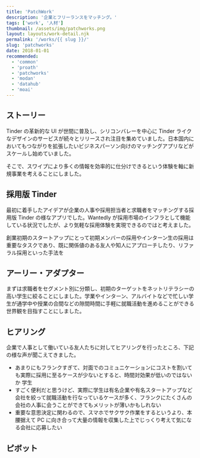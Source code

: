 ```yaml
---
title: 'PatchWork'
description: '企業とフリーランスをマッチング。'
tags: ['work', '人材']
thumbnail: /assets/img/patchworks.png
layout: layouts/work-detail.njk
permalink: '/works/{{ slug }}/'
slug: 'patchworks'
date: 2018-01-01
recommended:
  - 'common'
  - 'proath'
  - 'patchworks'
  - 'modan'
  - 'datahub'
  - 'moai'
---
```


## ストーリー

Tinder の革新的な UI が世間に普及し、シリコンバレーを中心に Tinder ライクなデザインのサービスが続々とリリースされ注目を集めていました。日本国内においてもつながりを拡張したいビジネスパーソン向けのマッチングアプリなどがスケールし始めていました。

そこで、スワイプにより多くの情報を効率的に仕分けできるという体験を軸に新規事業を考えることにしました。

## 採用版 Tinder

最初に着手したアイデアが企業の人事や採用担当者と求職者をマッチングする採用版 Tinder の様なアプリでした。Wantedly が採用市場のインフラとして機能している状況でしたが、より気軽な採用体験を実現できるのではと考えました。

創業初期のスタートアップにとって初期メンバーの採用やインターン生の採用は重要なタスクであり、既に関係値のある友人や知人にアプローチしたり、リファラル採用といった手法を

## アーリー・アダプター

まずは求職者をセグメント別に分類し、初期のターゲットをネットリテラシーの高い学生に絞ることにしました。学業やインターン、アルバイトなどで忙しい学生が通学中や授業の合間などの隙間時間に手軽に就職活動を進めることができる世界観を目指すことにしました。

## ヒアリング

企業で人事として働いている友人たちに対してヒアリングを行ったところ、下記の様な声が聞こえてきました。

- あまりにもフランクすぎて、対面でのコミュニケーションにコストを割いても実際に採用に至るケースが少ないとすると、時間対効果が低いのではないか
  学生
- すごく便利だと思うけど、実際に学生は有名企業や有名スタートアップなど会社を絞って就職活動を行なっているケースが多く、フランクにたくさんの会社の人事に会うことができてもメリットが薄いかもしれない
- 重要な意思決定に関わるので、スマホでサクサク作業をするというより、本腰据えて PC に向き合って大量の情報を収集した上でじっくり考えて気になる会社に応募したい

## ピボット
